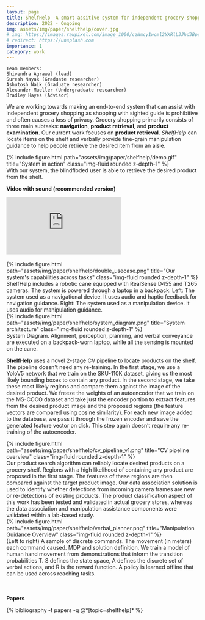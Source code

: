 ```yaml
---
layout: page
title: ShelfHelp -A smart assitive system for independent grocery shopping
description: 2022 - Ongoing
img: assets/img/paper/shelfhelp/cover.jpg
# img: https://images.rawpixel.com/image_1000/czNmcy1wcml2YXRlL3Jhd3BpeGVsX2ltYWdlcy93ZWJzaXRlX2NvbnRlbnQvcHgxMzgyNjcyLWltYWdlLWt3eXFrZHR5LmpwZw.jpg?s=5i_WsjSiGsjd3dh0cW88obuceCo8lP2eP7-3WYh62qs
# redirect: https://unsplash.com
importance: 1
category: work
---
```


    Team members:
    Shivendra Agrawal (lead)
    Suresh Nayak (Graduate researcher)
    Ashutosh Naik (Graduate researcher)
    Alexander Mueller (Undergraduate researcher)
    Bradley Hayes (Advisor)

We are working towards making an end-to-end system that can assist with independent grocery shopping as shopping with sighted guide is prohibitive and often causes a loss of privacy. Grocery shopping primarily consists of three main subtasks: **navigation**, **product retrieval**, and **product examination**. Our current work focuses on **product retrieval**. *ShelfHelp* can locate items on the shelf and verbally provide fine-grain manipulation guidance to help people retrieve the desired item from an aisle. 

<div class="row">
    <div class="col-sm mt-3 mt-md-0" style="vertical-align:middle">
        {% include figure.html path="assets/img/paper/shelfhelp/demo.gif" title="System in action" class="img-fluid rounded z-depth-1" %}
    </div>
</div>
<div class="caption">
    With our system, the blindfloded user is able to retrieve the desired product from the shelf.
</div>


**Video with sound (recommended version)**
<div class="video-container">
<iframe src="https://www.youtube.com/embed/6Yxme7-UHhI" title="YouTube video player" frameborder="0" allow="accelerometer; autoplay; clipboard-write; encrypted-media; gyroscope; picture-in-picture" allowfullscreen></iframe>
</div>
<br />

<div class="row">
    <div class="col-sm mt-3 mt-md-0" style="vertical-align:middle">
        {% include figure.html path="assets/img/paper/shelfhelp/double_usecase.png" title="Our system's capabilities across tasks" class="img-fluid rounded z-depth-1" %}
    </div>
</div>
<div class="caption">
    ShelfHelp includes a robotic cane equipped with RealSense D455 and T265 cameras. The system is powered through a laptop in a backpack. Left: The system used as a navigational device. It uses audio and haptic feedback for navigation guidance. Right: The system used as a manipulation device. It uses audio for manipulation guidance.
</div>

<div class="row">
    <div class="col-sm mt-3 mt-md-0" style="vertical-align:middle">
        {% include figure.html path="assets/img/paper/shelfhelp/system_diagram.png" title="System architecture" class="img-fluid rounded z-depth-1" %}
    </div>
</div>
<div class="caption">
    System Diagram. Alignment, perception, planning, and verbal conveyance are executed on a backpack-worn laptop, while all the sensing is mounted on the cane.
</div>

**ShelfHelp** uses a novel 2-stage CV pipeline to locate products on the shelf. The pipeline doesn't need any re-training.  In the first stage, we use a YoloV5 network that we train on the SKU-110K dataset, giving us the most likely bounding boxes to contain any product. In the second stage, we take these most likely regions and compare them against the image of the desired product. We freeze the weights of an autoencoder that we train on the MS-COCO dataset and take just the encoder portion to extract features from the desired product image and the proposed regions (the feature vectors are compared using cosine similarity). For each new image added to the database, we pass it through the frozen encoder and save the generated feature vector on disk. This step again doesn’t require any re-training of the autoencoder.

<div class="row">
    <div class="col-sm mt-3 mt-md-0" style="vertical-align:middle">
        {% include figure.html path="assets/img/paper/shelfhelp/cv_pipeline_v1.png" title="CV pipeline overview" class="img-fluid rounded z-depth-1" %}
    </div>
</div>
<div class="caption">
    Our product search algorithm can reliably locate desired products on a grocery shelf. Regions with a high likelihood of containing any product are proposed in the first stage. The features of these regions are then compared against the target product image. Our data association solution is used to identify whether detections from incoming camera frames are new or re-detections of existing products. The product classification aspect of this work has been tested and validated in actual grocery stores, whereas the data association and manipulation assistance components were validated within a lab-based study.
</div>


<div class="row">
    <div class="col-sm mt-3 mt-md-0" style="vertical-align:middle">
        {% include figure.html path="assets/img/paper/shelfhelp/verbal_planner.png" title="Manipulation Guidance Overview" class="img-fluid rounded z-depth-1" %}
    </div>
</div>
<div class="caption">
    (Left to right) A sample of discrete commands. The movement (in meters) each command caused. MDP and solution definition. We train a model of human hand movement from demonstrations that inform the transition probabilities T. S defines the state space, A defines the discrete set of verbal actions, and R is the reward function. A policy is learned offline that can be used across reaching tasks.
</div>

<br /><br />
**Papers**
<div class="publications">
{% bibliography -f papers -q @*[topic=shelfhelp]* %}
</div>

